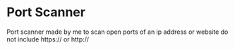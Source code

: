 # Port Scanner
 Port scanner made by me to scan open ports of an ip address or website do not include https:// or http://
